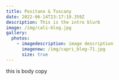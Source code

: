 ```yaml
---
title: Positano & Tuscany
date: 2022-06-14T23:17:19.359Z
description: This is the intro blurb
image: /img/cali-blog.jpg
gallery:
  photos:
    - imagedescription: image description
      imagenew: /img/capri_blog-71.jpg
      size: true
---
```

this is body copy
